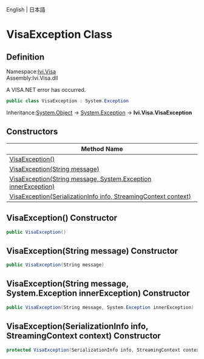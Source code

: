 English | 日本語

# VisaException Class

## Definition
Namespace:[Ivi.Visa](../Visa.md)<BR>
Assembly:Ivi.Visa.dll<BR>

A VISA.NET error has occurred.

```C#
public class VisaException : System.Exception
```

Inheritance:[System.Object](https://learn.microsoft.com/en-us/dotnet/api/system.object) -> [System.Exception](https://learn.microsoft.com/en-us/dotnet/api/system.exception) -> **Ivi.Visa.VisaException**

## Constructors

|Method Name|
|---|
|[VisaException()](#VisaException-Constructor)|
|[VisaException(String message)](#VisaExceptionString-message-Constructor)|
|[VisaException(String message, System.Exception innerException)](#VisaExceptionString-message-SystemException-innerException-Constructor)|
|[VisaException(SerializationInfo info, StreamingContext context)](#VisaExceptionSerializationInfo-info-StreamingContext-context-Constructor)|

## VisaException() Constructor
```C#
public VisaException()
```
## VisaException(String message) Constructor
```C#
public VisaException(String message)
```
## VisaException(String message, System.Exception innerException) Constructor
```C#
public VisaException(String message, System.Exception innerException)
```
## VisaException(SerializationInfo info, StreamingContext context) Constructor
```C#
protected VisaException(SerializationInfo info, StreamingContext context)
```
